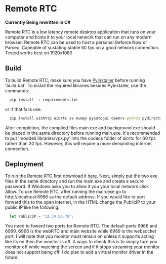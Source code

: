 
# Remote RTC

**Currently Being rewritten in C#**

Remote RTC is a low latency remote desktop application that runs on your computer and hosts it to your local network that can run on any modern browser. Remote RTC can be used to host a personal Geforce Now or Parsec. Capeable of sustating stable 60 fps on a good network connection. Tested works best on 1920x1080

## Build
To build Remote RTC, make sure you have [Pyinstaller](https://pyinstaller.org/en/stable/) before running 'build.bat'. To install the required libraries besides Pyinstaller, use the commands:
```bat
  pip install -r requirements.txt
```
or if that fails use: 

```bat
  pip install aiohttp aiortc av numpy pyautogui opencv-python pydirectinput dxcam websockets
```
 After completion, the compiled files main.exe and background.exe should be placed in the same directory before running main.exe. It's recommended to put 'modded libraries/vpx.py' into the codecs folder of aiortc for 60 fps rather than 30 fps. However, this will require a more demanding internet connection.


## Deployment

To run the Remote RTC first download it [here](https://github.com/DigitalSerpant/Remote-RTC/releases/download/1.0.1/Remote.RTC.1.0.1.zip). Next, simply put the two exe files in the same directory and run the main.exe and create a secure password.  If Windows asks you to allow it you your local network click Allow. To use Remote RTC, after running the main.exe go to http://localhost:6966 as the default address. If you would like to port forward this to the open internet, in the HTML change the PublicIP to your public IP like the following:

```javascript
  let PublicIP = "12.34.56.78";
```
You need to foward two ports for Remote RTC. The default ports 6966 and 6969. 6966 is the webRTC and main website while 6969 is the websocket port. I will note that you monitor must remain on unless it supports acting like its on then the monitor is off. A ways to check this is to simply turn you monitor off while watching the screen and if it stops streaming your monitor does not support being off. I do plan to add a virtual monitor driver in the future.
